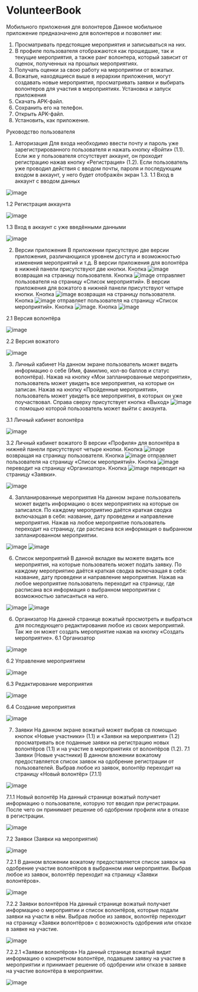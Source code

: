 # VolunteerBook

Мобильного приложения для волонтеров
Данное мобильное приложение предназначено для волонтеров и позволяет им:

1.	Просматривать предстоящие мероприятия и записываться на них.
2.	В профиле пользователя отображаются как прошедшие, так и текущие мероприятия, а также ранг волонтера, который зависит от оценок, полученных на прошлых мероприятиях.
3.	Получать оценки за свою работу на мероприятии от вожатых.
4.	Вожатые, находящиеся выше в иерархии приложения, могут создавать новые мероприятия, просматривать заявки и выбирать волонтеров для участия в мероприятиях.
Установка и запуск приложения
1.	Скачать APK-файл. 
2.	Сохранить его на телефон. 
3.	Открыть APK-файл. 
4.	Установить, как приложение.



Руководство пользователя
1. Авторизация
Для входа необходимо ввести почту и пароль уже зарегистрированного пользователя и нажать кнопку «Войти» (1.1). Если же у пользователя отсутствует аккаунт, он проходит регистрацию нажав кнопку «Регистрация» (1.2). Если пользователь уже проводил действия с вводом почты, пароля и последующим входом в аккаунт, у него будет отображён экран 1.3.
1.1 Вход в аккаунт с вводом данных
   
 ![image](https://github.com/EngiFire/VolunteerBook/assets/107999830/9d85ed35-a8ae-439f-b377-09fc103c71e6)

1.2 Регистрация аккаунта

 ![image](https://github.com/EngiFire/VolunteerBook/assets/107999830/b343096e-b68f-4e9f-a1ec-181d372738e7)

1.3 Вход в аккаунт с уже введёнными данными

 ![image](https://github.com/EngiFire/VolunteerBook/assets/107999830/27b356e0-9a68-46b8-bfd4-2a48cc4a791a)


2. Версии приложения
В приложении присутствую две версии приложения, различающихся уровнем доступа и возможностью изменения мероприятий и т.д.
В версии приложения для волонтёра в нижней панели присутствуют две кнопки. Кнопка ![image](https://github.com/EngiFire/VolunteerBook/assets/107999830/9e169e40-565c-402a-b738-09d384919bb7)
 возвращая на страницу пользователя. Кнопка  ![image](https://github.com/EngiFire/VolunteerBook/assets/107999830/a01d06f0-0726-44e4-9053-16e325ec38b4)
 отправляет пользователя на страницу «Список мероприятий».
В версии приложения для вожатого в нижней панели присутствуют четыре кнопки. Кнопка ![image](https://github.com/EngiFire/VolunteerBook/assets/107999830/aff97952-57a1-46be-89b8-1dd5d0ed943e)
 возвращая на страницу пользователя. Кнопка ![image](https://github.com/EngiFire/VolunteerBook/assets/107999830/4a5d4b4f-5318-4776-8878-b6a51b98f44f)
 отправляет пользователя на страницу «Список мероприятий». Кнопка ![image](https://github.com/EngiFire/VolunteerBook/assets/107999830/b0ecdcbf-0744-4e74-b8e6-757f917a88ce). Кнопка  ![image](https://github.com/EngiFire/VolunteerBook/assets/107999830/8d106f03-18b5-4b84-8d7c-019d4f0ac063)

2.1 Версия волонтёра

 ![image](https://github.com/EngiFire/VolunteerBook/assets/107999830/8fd7fba7-4861-4689-9c1c-4ae56caf1a72)

2.2 Версия вожатого

 ![image](https://github.com/EngiFire/VolunteerBook/assets/107999830/1f32f99e-6468-41a9-9281-02c982185c0e)

3. Личный кабинет 
На данном экране пользователь может видеть информацию о себе (Имя, фамилию, кол-во баллов и статус волонтёра). Нажав на кнопку «Мои запланированные мероприятия», пользователь может увидеть все мероприятия, на которые он записан. Нажав на кнопку «Пройденные мероприятия», пользователь может увидеть все мероприятия, в которых он уже поучаствовал. Справа сверху присутствует кнопка «Выход» ![image](https://github.com/EngiFire/VolunteerBook/assets/107999830/46620ea9-7cbf-407c-b40b-504ba8c28a95)
 с помощью которой пользователь может выйти с аккаунта.

3.1 Личный кабинет волонтёра

![image](https://github.com/EngiFire/VolunteerBook/assets/107999830/30f4f3cf-9775-45a2-9f85-04bd1db691cd)

3.2 Личный кабинет вожатого
В версии «Профиля» для волонтёра в нижней панели присутствуют четыре кнопки. Кнопка ![image](https://github.com/EngiFire/VolunteerBook/assets/107999830/8a3d5378-2cf2-4d70-84f9-022a7800d85e)
 возвращая на страницу пользователя. Кнопка ![image](https://github.com/EngiFire/VolunteerBook/assets/107999830/28b2b958-a2f0-48e2-9faf-16d23b0f69a0)
 отправляет пользователя на страницу «Список мероприятий». Кнопка ![image](https://github.com/EngiFire/VolunteerBook/assets/107999830/fffc5188-ff5c-42b8-b9c5-05e63f4064ad)
 переводит на страницу «Организатор». Кнопка ![image](https://github.com/EngiFire/VolunteerBook/assets/107999830/454b0b08-9041-49ec-b878-eeca51c54f7f)
 переводит на страницу «Заявки».
 
 ![image](https://github.com/EngiFire/VolunteerBook/assets/107999830/7a912aae-2888-428d-9c4c-6c1fb513fcc1)



4. Запланированные мероприятия
На данном экране пользователь может видеть информацию о всех мероприятиях на которые он записался. По каждому мероприятию даётся краткая сводка включаэщая в себя: название, дату проведени и направление мероприятия. Нажав на любое мероприятие пользователь переходит на страницу, где расписана вся информация о выбранном запланированном мероприятии.

![image](https://github.com/EngiFire/VolunteerBook/assets/107999830/7a57fe7c-20c5-4186-a135-7ec2208b8899)
![image](https://github.com/EngiFire/VolunteerBook/assets/107999830/29fcca18-fe60-49f7-92f7-9ed0ce9fcb8f)

6.	Список мероприятий
В данной вкладке вы можете видеть все мероприятия, на которые пользователь может подать заявку. По каждому мероприятию даётся краткая сводка включаэщая в себя: название, дату проведени и направление мероприятия. Нажав на любое мероприятие пользователь переходит на страницу, где расписана вся информация о выбранном мероприятии с возможностью записанться на него.

![image](https://github.com/EngiFire/VolunteerBook/assets/107999830/9614512b-ea66-448e-a45d-c58e0c7ecef9)
![image](https://github.com/EngiFire/VolunteerBook/assets/107999830/2a152489-35ae-4667-a6f3-b9028771d851)


6.	Организатор
На данной странице вожатый просмотреть и выбраться для последующего редактирования любое из своих мероприятий. Так же он может создать мероприятие нажав на кнопку «Создать мероприятие».
6.1	Организатор
  	
![image](https://github.com/EngiFire/VolunteerBook/assets/107999830/5d6d6384-41d3-4c9b-8ab3-5902a16c1283)


6.2	Управление мероприятием

 ![image](https://github.com/EngiFire/VolunteerBook/assets/107999830/d61293bb-72d1-4587-a8da-7e77674ae4b1)


6.3	Редактирование мероприятия

 ![image](https://github.com/EngiFire/VolunteerBook/assets/107999830/7a5b0ff5-a97b-43db-9e73-1d37a53c2c85)


6.4	Создание мероприятия

![image](https://github.com/EngiFire/VolunteerBook/assets/107999830/7db5e2dc-e660-4b92-b003-f7a1d98a6055)


7.	Заявки
На данном экране вожатый может выбрав св помощью кнопок «Новые
участники» (1.1) и «Заявки на мероприятия» (1.2) просматривать все поданные заявки на регистрацию новых волонтёров (1.1)  и на участие в мероприятиях от волонтёров (1.2).
7.1	Заявки (Новые участники)
В данном вложении вожатому предоставляется список заявок на одобрение регистрации от пользователей. Выбрав любое из заявок, волонтёр переходит на страницу «Новый волонтёр» (7.1.1)

![image](https://github.com/EngiFire/VolunteerBook/assets/107999830/9dc24675-855e-42f9-a10d-dd9de54e532e)


7.1.1	Новый волонтёр
На данный странице вожатый получает информацию о пользователе, которую тот вводил при регистрации. После чего он принимает решение об одобрении профиля или в отказе в регистрации.

![image](https://github.com/EngiFire/VolunteerBook/assets/107999830/2b07e1c2-fba8-41ab-b9a5-e5fa90a93de1)




7.2	Заявки (Заявки на мероприятия)

![image](https://github.com/EngiFire/VolunteerBook/assets/107999830/ea4f1424-2629-4863-9e8c-6f7b3fddc1f2)



7.2.1	В данном вложении вожатому предоставляется список заявок на одобрение участие волонтёров в выбранном ими мероприятии. Выбрав любое из заявок, волонтёр переходит на страницу «Заявки волонтёров».

![image](https://github.com/EngiFire/VolunteerBook/assets/107999830/b60fa98a-0da1-45ff-9d9e-fc95b12807fd)




7.2.2	Заявки волонтёров
На данный странице вожатый получает информацию о мероприятии и список волонтёров, которые подали заявки на участи в нём. Выбрав любое из заявок, волонтёр переходит на страницу «Заявки волонтёров» с возможность одобрения или отказе в заявке на участие.

![image](https://github.com/EngiFire/VolunteerBook/assets/107999830/22ae21aa-6cd9-43da-a20b-89ac0e042a0e)



7.2.2.1	«Заявки волонтёров»
На данный странице вожатый видит информацию о конкретном волонтёре, подавшем заявку на участие в мероприятии и принимает решение об одобрении или отказе в заявке на участие волонтёра в мероприятии.

![image](https://github.com/EngiFire/VolunteerBook/assets/107999830/87671b90-232e-4495-86f9-964845154826)






   
